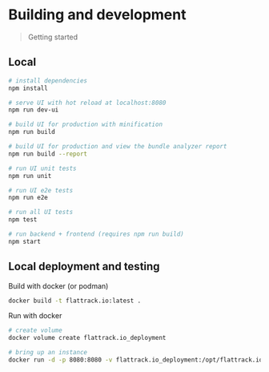 # Building and development

> Getting started

## Local

``` bash
# install dependencies
npm install

# serve UI with hot reload at localhost:8080
npm run dev-ui

# build UI for production with minification
npm run build

# build UI for production and view the bundle analyzer report
npm run build --report

# run UI unit tests
npm run unit

# run UI e2e tests
npm run e2e

# run all UI tests
npm test

# run backend + frontend (requires npm run build)
npm start
```

## Local deployment and testing
Build with docker (or podman)
```bash
docker build -t flattrack.io:latest .
```

Run with docker
```bash
# create volume
docker volume create flattrack.io_deployment

# bring up an instance
docker run -d -p 8080:8080 -v flattrack.io_deployment:/opt/flattrack.io/deployment:z --name flattrack.io --read-only flattrack.io:latest
```
